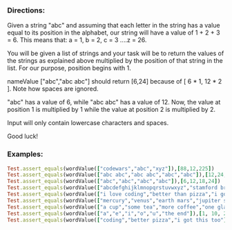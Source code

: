 ### Directions:

Given a string "abc" and assuming that each letter in the string has a value equal to its position in the alphabet, our string will have a value of 1 + 2 + 3 = 6. This means that: a = 1, b = 2, c = 3 ....z = 26.

You will be given a list of strings and your task will be to return the values of the strings as explained above multiplied by the position of that string in the list. For our purpose, position begins with 1.

nameValue ["abc","abc abc"] should return [6,24] because of [ 6 * 1, 12 * 2 ]. Note how spaces are ignored.

"abc" has a value of 6, while "abc abc" has a value of 12. Now, the value at position 1 is multiplied by 1 while the value at position 2 is multiplied by 2.

Input will only contain lowercase characters and spaces.

Good luck!

### Examples:

```ruby
Test.assert_equals(wordValue(["codewars","abc","xyz"]),[88,12,225])
Test.assert_equals(wordValue(["abc abc","abc abc","abc","abc"]),[12,24,18,24])
Test.assert_equals(wordValue(["abc","abc","abc","abc"]),[6,12,18,24])
Test.assert_equals(wordValue(["abcdefghijklmnopqrstuvwxyz","stamford bridge","haskellers"]), [351,282,330])
Test.assert_equals(wordValue(["i love coding","better than pizza","i got this"]),[115,382,321])
Test.assert_equals(wordValue(["mercury","venus","earth mars","jupiter saturn","uranus neptune"]),[103, 162, 309, 768, 945])
Test.assert_equals(wordValue(["a cup","some tea","more coffee","one glass"]),[41, 156, 273, 368])
Test.assert_equals(wordValue(["a","e","i","o","u","the end"]),[1, 10, 27, 60, 105, 336])
Test.assert_equals(wordValue(["coding","better pizza","i got this too"]),[52, 296, 471])
```